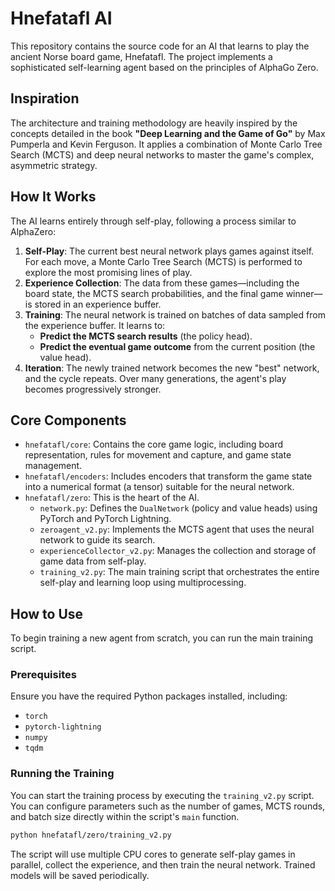 # Hnefatafl AI

This repository contains the source code for an AI that learns to play the ancient Norse board game, Hnefatafl. The project implements a sophisticated self-learning agent based on the principles of AlphaGo Zero.

## Inspiration

The architecture and training methodology are heavily inspired by the concepts detailed in the book **"Deep Learning and the Game of Go"** by Max Pumperla and Kevin Ferguson. It applies a combination of Monte Carlo Tree Search (MCTS) and deep neural networks to master the game's complex, asymmetric strategy.

## How It Works

The AI learns entirely through self-play, following a process similar to AlphaZero:

1.  **Self-Play**: The current best neural network plays games against itself. For each move, a Monte Carlo Tree Search (MCTS) is performed to explore the most promising lines of play.
2.  **Experience Collection**: The data from these games—including the board state, the MCTS search probabilities, and the final game winner—is stored in an experience buffer.
3.  **Training**: The neural network is trained on batches of data sampled from the experience buffer. It learns to:
    *   **Predict the MCTS search results** (the policy head).
    *   **Predict the eventual game outcome** from the current position (the value head).
4.  **Iteration**: The newly trained network becomes the new "best" network, and the cycle repeats. Over many generations, the agent's play becomes progressively stronger.

## Core Components

*   `hnefatafl/core`: Contains the core game logic, including board representation, rules for movement and capture, and game state management.
*   `hnefatafl/encoders`: Includes encoders that transform the game state into a numerical format (a tensor) suitable for the neural network.
*   `hnefatafl/zero`: This is the heart of the AI.
    *   `network.py`: Defines the `DualNetwork` (policy and value heads) using PyTorch and PyTorch Lightning.
    *   `zeroagent_v2.py`: Implements the MCTS agent that uses the neural network to guide its search.
    *   `experienceCollector_v2.py`: Manages the collection and storage of game data from self-play.
    *   `training_v2.py`: The main training script that orchestrates the entire self-play and learning loop using multiprocessing.

## How to Use

To begin training a new agent from scratch, you can run the main training script.

### Prerequisites

Ensure you have the required Python packages installed, including:
*   `torch`
*   `pytorch-lightning`
*   `numpy`
*   `tqdm`

### Running the Training

You can start the training process by executing the `training_v2.py` script. You can configure parameters such as the number of games, MCTS rounds, and batch size directly within the script's `main` function.

```bash
python hnefatafl/zero/training_v2.py
```

The script will use multiple CPU cores to generate self-play games in parallel, collect the experience, and then train the neural network. Trained models will be saved periodically.
